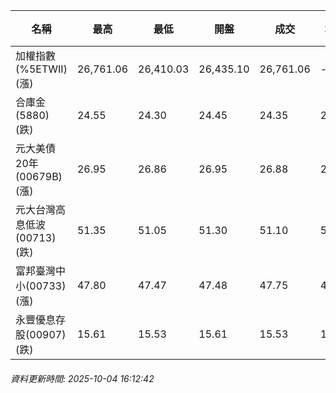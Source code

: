 | 名稱 | 最高 | 最低 | 開盤 | 成交 | 均價 | 成交金額(億) | 昨收 | 漲跌幅 | 漲跌 | 總量 | 昨量 | 振幅 |
| -------- | -------- | -------- | -------- |-------- | -------- | -------- |-------- |-------- |-------- | -------- | -------- |-------- |
|加權指數(%5ETWII) (漲)|26,761.06|26,410.03|26,435.10|26,761.06|-|4,645.29|26,378.39|1.45%|382.67|7,721,274|0|1.33%|
|合庫金(5880) (跌)|24.55|24.30|24.45|24.35|24.36|1.71|24.45|0.41%|0.10|7,035|6,558|1.02%|
|元大美債20年(00679B) (漲)|26.95|26.86|26.95|26.88|26.91|6.97|26.82|0.22%|0.06|25,917|26,355|0.34%|
|元大台灣高息低波(00713) (跌)|51.35|51.05|51.30|51.10|51.11|5.34|51.30|0.39%|0.20|10,440|9,645|0.58%|
|富邦臺灣中小(00733) (漲)|47.80|47.47|47.48|47.75|47.64|0.535|47.48|0.57%|0.27|1,124|1,550|0.70%|
|永豐優息存股(00907) (跌)|15.61|15.53|15.61|15.53|15.54|0.145|15.61|0.51%|0.08|935|1,119|0.51%|
###### 資料更新時間: 2025-10-04 16:12:42